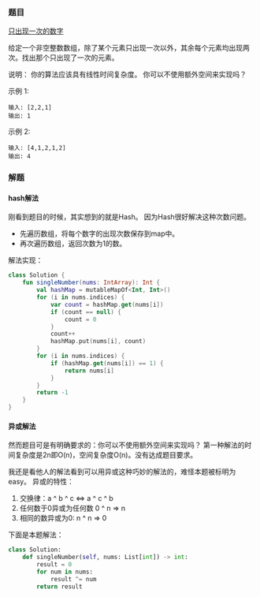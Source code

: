 ### 题目
[只出现一次的数字](https://leetcode-cn.com/problems/single-number/description/)

给定一个非空整数数组，除了某个元素只出现一次以外，其余每个元素均出现两次。找出那个只出现了一次的元素。

说明：
你的算法应该具有线性时间复杂度。 你可以不使用额外空间来实现吗？

示例 1:
```
输入: [2,2,1]
输出: 1
```

示例 2:
```
输入: [4,1,2,1,2]
输出: 4
```

### 解题
#### hash解法
刚看到题目的时候，其实想到的就是Hash。
因为Hash很好解决这种次数问题。
- 先遍历数组，将每个数字的出现次数保存到map中。
- 再次遍历数组，返回次数为1的数。

解法实现：
```kotlin
class Solution {
    fun singleNumber(nums: IntArray): Int {
        val hashMap = mutableMapOf<Int, Int>()
        for (i in nums.indices) {
            var count = hashMap.get(nums[i])
            if (count == null) {
                count = 0
            }
            count++
            hashMap.put(nums[i], count)
        }
        for (i in nums.indices) {
            if (hashMap.get(nums[i]) == 1) {
                return nums[i]
            }
        }
        return -1
    }
}
```
#### 异或解法
然而题目可是有明确要求的：你可以不使用额外空间来实现吗？
第一种解法的时间复杂度是2n即O(n)，空间复杂度O(n)。没有达成题目要求。

我还是看他人的解法看到可以用异或这种巧妙的解法的，难怪本题被标明为easy。
异或的特性：
1. 交换律：a ^ b ^ c <=> a ^ c ^ b
2. 任何数于0异或为任何数 0 ^ n => n
3. 相同的数异或为0: n ^ n => 0

下面是本题解法：
```py
class Solution:
    def singleNumber(self, nums: List[int]) -> int:
        result = 0
        for num in nums:
            result ^= num
        return result
```